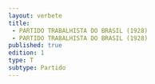 ```yaml
---
layout: verbete
title:
 - PARTIDO TRABALHISTA DO BRASIL (1928)
 - PARTIDO TRABALHISTA DO BRASIL (1928)
published: true
edition: 1  
type: T
subtype: Partido
---
```


